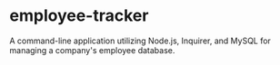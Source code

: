 # employee-tracker
A command-line application utilizing Node.js, Inquirer, and MySQL for managing a company's employee database.
